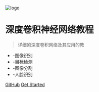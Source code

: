 ![logo](_media/icon.svg)

# 深度卷积神经网络教程

> 详细的深度卷积网络及其应用的教

* -图像识别
* -目标检测
* -图像分割
* -人脸识别


[GitHub](https://github.com/DataXujing/CNN-paper2)
[Get Started](/zh-cn/index)